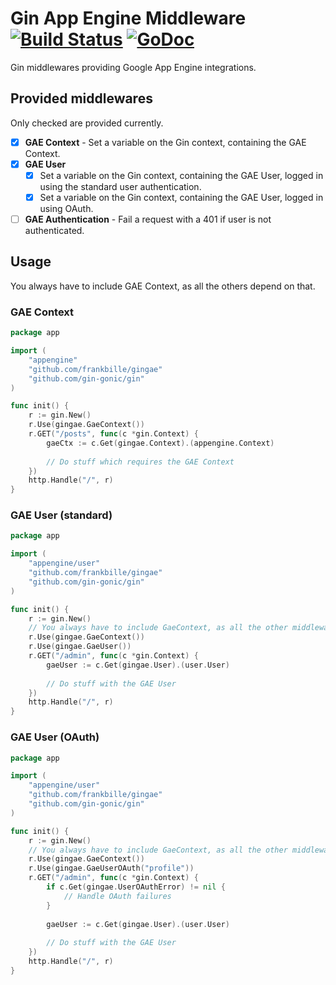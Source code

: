 # Gin App Engine Middleware [![Build Status](https://travis-ci.org/frankbille/gingae.svg?branch=master)](https://travis-ci.org/frankbille/gingae) [![GoDoc](https://godoc.org/github.com/frankbille/gingae?status.png)](https://godoc.org/github.com/frankbille/gingae)

Gin middlewares providing Google App Engine integrations.

## Provided middlewares

Only checked are provided currently.

- [X] **GAE Context** - Set a variable on the Gin context, containing the GAE Context.
- [X] **GAE User**
  - [X] Set a variable on the Gin context, containing the GAE User, logged in using the standard user authentication.
  - [X] Set a variable on the Gin context, containing the GAE User, logged in using OAuth.
- [ ] **GAE Authentication** - Fail a request with a 401 if user is not authenticated.

## Usage

You always have to include GAE Context, as all the others depend on that.

### GAE Context

```go
package app

import (
	"appengine"
	"github.com/frankbille/gingae"
	"github.com/gin-gonic/gin"
)

func init() {
	r := gin.New()
	r.Use(gingae.GaeContext())
	r.GET("/posts", func(c *gin.Context) {
		gaeCtx := c.Get(gingae.Context).(appengine.Context)
		
		// Do stuff which requires the GAE Context
	})
	http.Handle("/", r)
}
```

### GAE User (standard)

```go
package app

import (
	"appengine/user"
	"github.com/frankbille/gingae"
	"github.com/gin-gonic/gin"
)

func init() {
	r := gin.New()
	// You always have to include GaeContext, as all the other middlewares depend on it.
	r.Use(gingae.GaeContext())
	r.Use(gingae.GaeUser())
	r.GET("/admin", func(c *gin.Context) {
		gaeUser := c.Get(gingae.User).(user.User)
		
		// Do stuff with the GAE User
	})
	http.Handle("/", r)
}
```

### GAE User (OAuth)

```go
package app

import (
	"appengine/user"
	"github.com/frankbille/gingae"
	"github.com/gin-gonic/gin"
)

func init() {
	r := gin.New()
	// You always have to include GaeContext, as all the other middlewares depend on it.
	r.Use(gingae.GaeContext())
	r.Use(gingae.GaeUserOAuth("profile"))
	r.GET("/admin", func(c *gin.Context) {
		if c.Get(gingae.UserOAuthError) != nil {
			// Handle OAuth failures
		}
		
		gaeUser := c.Get(gingae.User).(user.User)
		
		// Do stuff with the GAE User
	})
	http.Handle("/", r)
}
```
